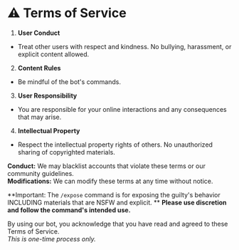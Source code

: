 # ⚠️ __Terms of Service__
1. **User Conduct**
 - Treat other users with respect and kindness. No bullying, harassment, or explicit content allowed.
2. **Content Rules**
 - Be mindful of the bot's commands.
3. **User Responsibility**
 - You are responsible for your online interactions and any consequences that may arise.
4. **Intellectual Property**
 - Respect the intellectual property rights of others. No unauthorized sharing of copyrighted materials.

**Conduct:** We may blacklist accounts that violate these terms or our community guidelines.  
**Modifications:** We can modify these terms at any time without notice.  
  
**Important: The `/expose` command is for exposing the guilty's behavior INCLUDING materials that are NSFW and explicit. **
**Please use discretion and follow the command's intended use.**
  
By using our bot, you acknowledge that you have read and agreed to these Terms of Service.  
*This is one-time process only.*

